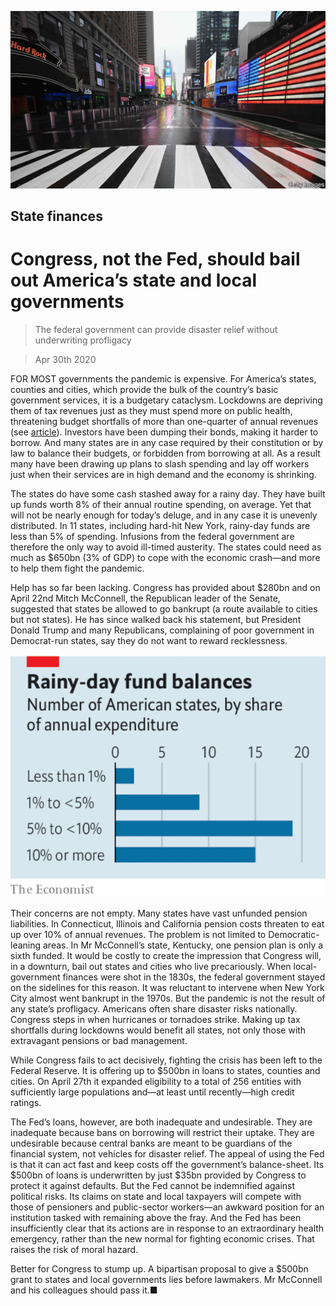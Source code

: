 ![](./images/20200502_LDP502.jpg)

## State finances

# Congress, not the Fed, should bail out America’s state and local governments

> The federal government can provide disaster relief without underwriting profligacy

> Apr 30th 2020

FOR MOST governments the pandemic is expensive. For America’s states, counties and cities, which provide the bulk of the country’s basic government services, it is a budgetary cataclysm. Lockdowns are depriving them of tax revenues just as they must spend more on public health, threatening budget shortfalls of more than one-quarter of annual revenues (see [article](https://www.economist.com//finance-and-economics/2020/05/02/americas-cities-and-states-face-a-cash-crunch)). Investors have been dumping their bonds, making it harder to borrow. And many states are in any case required by their constitution or by law to balance their budgets, or forbidden from borrowing at all. As a result many have been drawing up plans to slash spending and lay off workers just when their services are in high demand and the economy is shrinking.

The states do have some cash stashed away for a rainy day. They have built up funds worth 8% of their annual routine spending, on average. Yet that will not be nearly enough for today’s deluge, and in any case it is unevenly distributed. In 11 states, including hard-hit New York, rainy-day funds are less than 5% of spending. Infusions from the federal government are therefore the only way to avoid ill-timed austerity. The states could need as much as $650bn (3% of GDP) to cope with the economic crash—and more to help them fight the pandemic.

Help has so far been lacking. Congress has provided about $280bn and on April 22nd Mitch McConnell, the Republican leader of the Senate, suggested that states be allowed to go bankrupt (a route available to cities but not states). He has since walked back his statement, but President Donald Trump and many Republicans, complaining of poor government in Democrat-run states, say they do not want to reward recklessness.

![](./images/20200502_LDC402.png)

Their concerns are not empty. Many states have vast unfunded pension liabilities. In Connecticut, Illinois and California pension costs threaten to eat up over 10% of annual revenues. The problem is not limited to Democratic-leaning areas. In Mr McConnell’s state, Kentucky, one pension plan is only a sixth funded. It would be costly to create the impression that Congress will, in a downturn, bail out states and cities who live precariously. When local-government finances were shot in the 1830s, the federal government stayed on the sidelines for this reason. It was reluctant to intervene when New York City almost went bankrupt in the 1970s. But the pandemic is not the result of any state’s profligacy. Americans often share disaster risks nationally. Congress steps in when hurricanes or tornadoes strike. Making up tax shortfalls during lockdowns would benefit all states, not only those with extravagant pensions or bad management.

While Congress fails to act decisively, fighting the crisis has been left to the Federal Reserve. It is offering up to $500bn in loans to states, counties and cities. On April 27th it expanded eligibility to a total of 256 entities with sufficiently large populations and—at least until recently—high credit ratings.

The Fed’s loans, however, are both inadequate and undesirable. They are inadequate because bans on borrowing will restrict their uptake. They are undesirable because central banks are meant to be guardians of the financial system, not vehicles for disaster relief. The appeal of using the Fed is that it can act fast and keep costs off the government’s balance-sheet. Its $500bn of loans is underwritten by just $35bn provided by Congress to protect it against defaults. But the Fed cannot be indemnified against political risks. Its claims on state and local taxpayers will compete with those of pensioners and public-sector workers—an awkward position for an institution tasked with remaining above the fray. And the Fed has been insufficiently clear that its actions are in response to an extraordinary health emergency, rather than the new normal for fighting economic crises. That raises the risk of moral hazard.

Better for Congress to stump up. A bipartisan proposal to give a $500bn grant to states and local governments lies before lawmakers. Mr McConnell and his colleagues should pass it.■